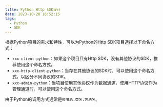```yaml
---
title: Python Http SDK设计
date: 2023-10-28 16:52:15
tags:
  - Python
  - SDK
---
```


根据Python项目的需求和特性，可以为Python的Http SDK项目选择以下命名方式：

- `xxx-client-python`：如果这个项目只有Http SDK，没有其他协议的SDK，推荐使用这个命名方式。
- `xxx-http-client-python`：当存在其他协议的SDK时，可以使用这个命名方式，以区分不同协议的SDK。
- `xxx-admin-python`：当项目使用其他协议作为数据通道，使用HTTP协议作为管理通道时，可以使用这个命名方式。

由于Python的调用方式通常是`模块名.类名.方法名`。
